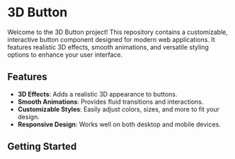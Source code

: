 # 3D Button

Welcome to the 3D Button project! This repository contains a customizable, interactive button component designed for modern web applications. It features realistic 3D effects, smooth animations, and versatile styling options to enhance your user interface.

## Features

- **3D Effects**: Adds a realistic 3D appearance to buttons.
- **Smooth Animations**: Provides fluid transitions and interactions.
- **Customizable Styles**: Easily adjust colors, sizes, and more to fit your design.
- **Responsive Design**: Works well on both desktop and mobile devices.

## Getting Started

